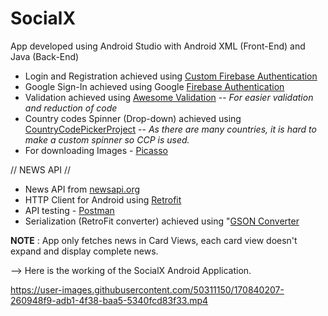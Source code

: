 # SocialX

App developed using Android Studio with Android XML (Front-End) and Java (Back-End)

- Login and Registration achieved using [Custom Firebase Authentication](https://firebase.google.com/docs/auth)
- Google Sign-In achieved using Google [Firebase Authentication](https://firebase.google.com/docs/auth)
- Validation achieved using [Awesome Validation](https://github.com/thyrlian/AwesomeValidation)
  -- _For easier validation and reduction of code_
- Country codes Spinner (Drop-down) achieved using [CountryCodePickerProject](https://github.com/hbb20/CountryCodePickerProject)
  -- _As there are many countries, it is hard to make a custom spinner so CCP is used._  
- For downloading Images - [Picasso](https://github.com/square/picasso)

// NEWS API //

- News API from [newsapi.org](https://newsapi.org/)
- HTTP Client for Android using [Retrofit](https://github.com/square/retrofit)
- API testing - [Postman](https://www.postman.com/)
- Serialization (RetroFit converter) achieved using "[GSON Converter](https://github.com/square/retrofit/blob/master/retrofit-converters/gson/README.md)

**NOTE** : App only fetches news in Card Views, each card view doesn't expand and display complete news.

--> Here is the working of the SocialX Android Application.

https://user-images.githubusercontent.com/50311150/170840207-260948f9-adb1-4f38-baa5-5340fcd83f33.mp4


